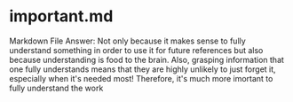 # important.md
Markdown File 
Answer:  Not only because it makes sense to fully understand something in order to use it for future references but also because understanding is food to the brain. Also, grasping information that one fully understands means that they are highly unlikely to just forget it, especially when it's needed most!
Therefore, it's much more imortant to fully understand the work
